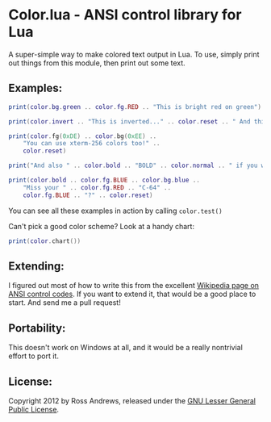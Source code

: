 Color.lua - ANSI control library for Lua
========================================

A super-simple way to make colored text output in Lua.
To use, simply print out things from this module, then print out some text.

Examples:
----------

```lua
print(color.bg.green .. color.fg.RED .. "This is bright red on green")

print(color.invert .. "This is inverted..." .. color.reset .. " And this isn't.")

print(color.fg(0xDE) .. color.bg(0xEE) ..
    "You can use xterm-256 colors too!" ..
    color.reset)

print("And also " .. color.bold .. "BOLD" .. color.normal .. " if you want.")

print(color.bold .. color.fg.BLUE .. color.bg.blue ..
    "Miss your " .. color.fg.RED .. "C-64" ..
    color.fg.BLUE .. "?" .. color.reset)
```

You can see all these examples in action by calling `color.test()`

Can't pick a good color scheme? Look at a handy chart:

```lua
print(color.chart())
```

Extending:
----------

I figured out most of how to write this from the excellent [Wikipedia page on ANSI control codes](http://en.wikipedia.org/wiki/ANSI_escape_code). If you want to extend it, that would be a good place to start. And send me a pull request!

Portability:
-----------

This doesn't work on Windows at all, and it would be a really nontrivial effort to port it.

License:
----------

Copyright 2012 by Ross Andrews, released under the [GNU Lesser General Public License](http://www.gnu.org/licenses/lgpl.txt).